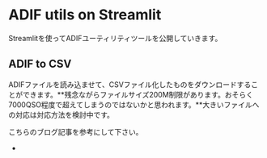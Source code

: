 # ADIF utils on Streamlit

Streamlitを使ってADIFユーティリティツールを公開していきます。

## ADIF to CSV

ADIFファイルを読み込ませて、CSVファイル化したものをダウンロードすることができます。**残念ながらファイルサイズ200M制限があります。おそらく7000QSO程度で超えてしまうのではないかと思われます。**大きいファイルへの対応は対応方法を検討中です。

こちらのブログ記事を参考にして下さい。

- 